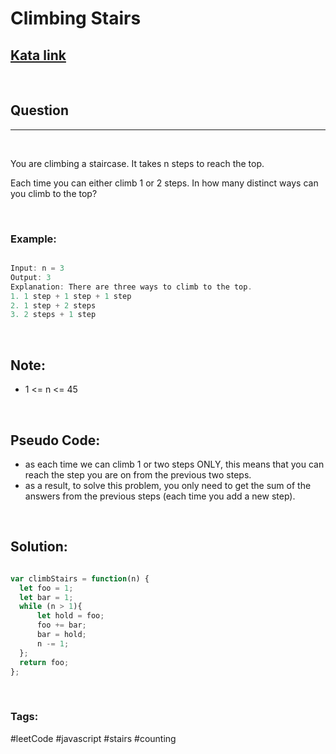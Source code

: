 # Climbing Stairs


[1]: https://leetcode.com/problems/climbing-stairs/
## [Kata link][1]

&nbsp;

## Question
---

&nbsp;

You are climbing a staircase. It takes n steps to reach the top.

Each time you can either climb 1 or 2 steps. In how many distinct ways can you climb to the top?


&nbsp;

### **Example:** 
<!-- code below -->

```javascript

Input: n = 3
Output: 3
Explanation: There are three ways to climb to the top.
1. 1 step + 1 step + 1 step
2. 1 step + 2 steps
3. 2 steps + 1 step

```

&nbsp;

## Note:
- 1 <= n <= 45

&nbsp;

## Pseudo Code:
- as each time we can climb 1 or two steps ONLY, this means that you can reach the step you are on from the previous two steps.
- as a result, to solve this problem, you only need to get the sum of the answers from the previous steps (each time you add a new step). 


&nbsp;

## **Solution:**

<!-- code below -->

```javascript

var climbStairs = function(n) {
  let foo = 1;
  let bar = 1;
  while (n > 1){
      let hold = foo;
      foo += bar;
      bar = hold;
      n -= 1;
  };
  return foo;
};

```

&nbsp;

### Tags:
#leetCode #javascript #stairs #counting